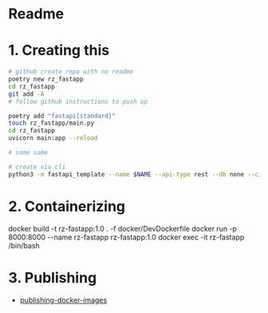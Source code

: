 # Readme

# 1. Creating this

```bash
# github create repo with no readme
poetry new rz_fastapp
cd rz_fastapp
git add -A
# follow github instructions to push up

poetry add "fastapi[standard]"
touch rz_fastapp/main.py
cd rz_fastapp
uvicorn main:app --reload

# same same

# create via cli
python3 -m fastapi_template --name $NAME --api-type rest --db none --ci github --routers --quiet
```

# 2. Containerizing

docker build -t rz-fastapp:1.0 . -f docker/DevDockerfile
docker run -p 8000:8000 --name rz-fastapp rz-fastapp:1.0
docker exec -it rz-fastapp /bin/bash

# 3. Publishing

- [publishing-docker-images](https://docs.github.com/en/actions/use-cases-and-examples/publishing-packages/publishing-docker-images)
